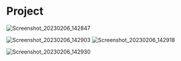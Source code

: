 # Project
![Screenshot_20230206_142847](https://user-images.githubusercontent.com/94694835/216928978-cb620a1e-0014-4567-a015-4ca6efea0c4f.png)

![Screenshot_20230206_142903](https://user-images.githubusercontent.com/94694835/216929134-1155a734-f668-476c-83c4-b316aa8e2e87.png)
![Screenshot_20230206_142918](https://user-images.githubusercontent.com/94694835/216929141-7c26aa9f-d8b1-4994-895a-a53f72665cd8.png)

![Screenshot_20230206_142930](https://user-images.githubusercontent.com/94694835/216929357-65890ae9-6dac-4aff-9767-f21c4f868615.png)
